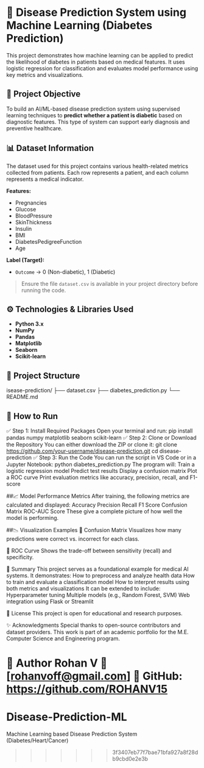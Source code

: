 
# 🧠 Disease Prediction System using Machine Learning (Diabetes Prediction)

This project demonstrates how machine learning can be applied to predict the likelihood of diabetes in patients based on medical features. It uses logistic regression for classification and evaluates model performance using key metrics and visualizations.

## 📌 Project Objective

To build an AI/ML-based disease prediction system using supervised learning techniques to **predict whether a patient is diabetic** based on diagnostic features. This type of system can support early diagnosis and preventive healthcare.

## 📊 Dataset Information

The dataset used for this project contains various health-related metrics collected from patients. Each row represents a patient, and each column represents a medical indicator.

**Features:**

- Pregnancies
- Glucose
- BloodPressure
- SkinThickness
- Insulin
- BMI
- DiabetesPedigreeFunction
- Age

**Label (Target):**

- `Outcome` → 0 (Non-diabetic), 1 (Diabetic)

> Ensure the file `dataset.csv` is available in your project directory before running the code.

## ⚙️ Technologies & Libraries Used

- **Python 3.x**
- **NumPy**
- **Pandas**
- **Matplotlib**
- **Seaborn**
- **Scikit-learn**

## 📁 Project Structure


isease-prediction/
├── dataset.csv
├── diabetes_prediction.py
└── README.md

## 🚀 How to Run

✅ Step 1: Install Required Packages
Open your terminal and run:
pip install pandas numpy matplotlib seaborn scikit-learn
✅ Step 2: Clone or Download the Repository
You can either download the ZIP or clone it:
git clone https://github.com/your-username/disease-prediction.git
cd disease-prediction
✅ Step 3: Run the Code
You can run the script in VS Code or in a Jupyter Notebook:
python diabetes_prediction.py
The program will:
Train a logistic regression model
Predict test results
Display a confusion matrix
Plot a ROC curve
Print evaluation metrics like accuracy, precision, recall, and F1-score

##📈 Model Performance Metrics
After training, the following metrics are calculated and displayed:
Accuracy
Precision
Recall
F1 Score
Confusion Matrix
ROC-AUC Score
These give a complete picture of how well the model is performing.

##📉 Visualization Examples
🔷 Confusion Matrix
Visualizes how many predictions were correct vs. incorrect for each class.

🔷 ROC Curve
Shows the trade-off between sensitivity (recall) and specificity.

🎯 Summary
This project serves as a foundational example for medical AI systems. It demonstrates:
How to preprocess and analyze health data
How to train and evaluate a classification model
How to interpret results using both metrics and visualizations
It can be extended to include:
Hyperparameter tuning
Multiple models (e.g., Random Forest, SVM)
Web integration using Flask or Streamlit

📄 License
This project is open for educational and research purposes.

✨ Acknowledgments
Special thanks to open-source contributors and dataset providers. This work is part of an academic portfolio for the M.E. Computer Science and Engineering program.

🔗 Author
Rohan V
📧 [rohanvoff@gmail.com]
🔗 GitHub: https://github.com/ROHANV15
=======
# Disease-Prediction-ML
Machine Learning based Disease Prediction System (Diabetes/Heart/Cancer)
>>>>>>> 3f3407eb77f7bae71bfa927a8f28db9cbd0e2e3b
 
